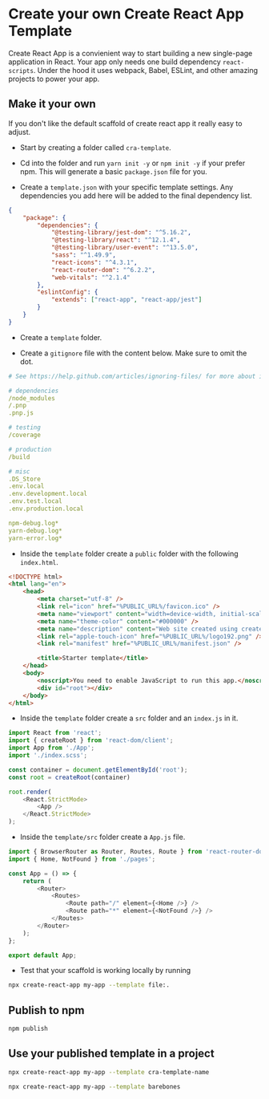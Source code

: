 # Create your own Create React App Template

Create React App is a convienient way to start building a new single-page application in React. Your app only needs one build dependency `react-scripts`. Under the hood it uses webpack, Babel, ESLint, and other amazing projects to power your app.

## Make it your own

If you don't like the default scaffold of create react app it really easy to adjust.

- Start by creating a folder called `cra-template`.

- Cd into the folder and run `yarn init -y` or `npm init -y` if your prefer npm. This will generate a basic `package.json` file for you.

- Create a `template.json` with your specific template settings. Any dependencies you add here will be added to the final dependency list.

```json
{
	"package": {
		"dependencies": {
			"@testing-library/jest-dom": "^5.16.2",
			"@testing-library/react": "^12.1.4",
			"@testing-library/user-event": "^13.5.0",
			"sass": "^1.49.9",
			"react-icons": "^4.3.1",
			"react-router-dom": "^6.2.2",
			"web-vitals": "^2.1.4"
		},
		"eslintConfig": {
			"extends": ["react-app", "react-app/jest"]
		}
	}
}
```

- Create a `template` folder.

- Create a `gitignore` file with the content below. Make sure to omit the dot.

```yml
# See https://help.github.com/articles/ignoring-files/ for more about ignoring files.

# dependencies
/node_modules
/.pnp
.pnp.js

# testing
/coverage

# production
/build

# misc
.DS_Store
.env.local
.env.development.local
.env.test.local
.env.production.local

npm-debug.log*
yarn-debug.log*
yarn-error.log*
```

- Inside the `template` folder create a `public` folder with the following `index.html`.

```html
<!DOCTYPE html>
<html lang="en">
	<head>
		<meta charset="utf-8" />
		<link rel="icon" href="%PUBLIC_URL%/favicon.ico" />
		<meta name="viewport" content="width=device-width, initial-scale=1" />
		<meta name="theme-color" content="#000000" />
		<meta name="description" content="Web site created using create-react-app" />
		<link rel="apple-touch-icon" href="%PUBLIC_URL%/logo192.png" />
		<link rel="manifest" href="%PUBLIC_URL%/manifest.json" />

		<title>Starter template</title>
	</head>
	<body>
		<noscript>You need to enable JavaScript to run this app.</noscript>
		<div id="root"></div>
	</body>
</html>
```

- Inside the `template` folder create a `src` folder and an `index.js` in it.

```js
import React from 'react';
import { createRoot } from 'react-dom/client';
import App from './App';
import './index.scss';

const container = document.getElementById('root');
const root = createRoot(container)

root.render(
	<React.StrictMode>
		<App />
	</React.StrictMode>
);
```

- Inside the `template/src` folder create a `App.js` file.

```js
import { BrowserRouter as Router, Routes, Route } from 'react-router-dom';
import { Home, NotFound } from './pages';

const App = () => {
	return (
		<Router>
			<Routes>
				<Route path="/" element={<Home />} />
				<Route path="*" element={<NotFound />} />
			</Routes>
		</Router>
	);
};

export default App;
```

- Test that your scaffold is working locally by running

```bash
npx create-react-app my-app --template file:.
```

## Publish to npm

```bash
npm publish
```

## Use your published template in a project

```bash
npx create-react-app my-app --template cra-template-name
```

```bash
npx create-react-app my-app --template barebones
```
